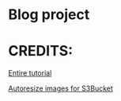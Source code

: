 # Blog project

# CREDITS:

[Entire tutorial](https://www.youtube.com/channel/UCCezIgC97PvUuR4_gbFUs5g)

[Autoresize images for S3Bucket](https://gist.github.com/caiolopes/a9f2bd942fa2d18412ac0d68a915eedf)
